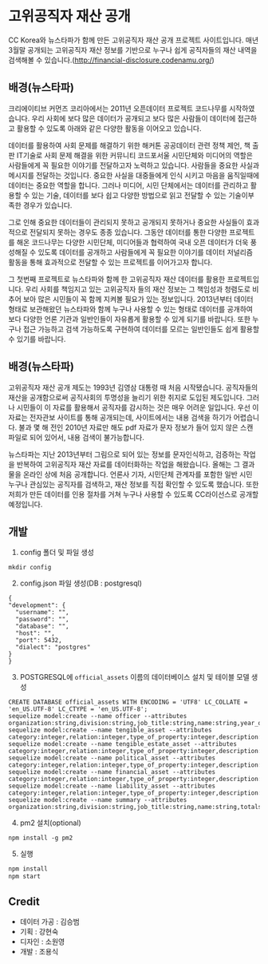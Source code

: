 고위공직자 재산 공개
================
CC Korea와 뉴스타파가 함께 만든 고위공직자 재산 공개 프로젝트 사이트입니다. 매년 3월말 공개되는 고위공직자 재산 정보를 기반으로 누구나 쉽게 공직자들의 재산 내역을 검색해볼 수 있습니다.(http://financial-disclosure.codenamu.org/)

배경(뉴스타파)
---
크리에이티브 커먼즈 코리아에서는 2011년 오픈데이터 프로젝트 코드나무를 시작하였습니다.
우리 사회에 보다 많은 데이터가 공개되고 보다 많은 사람들이 데이터에 접근하고 활용할 수 있도록 아래와 같은 다양한 활동을 이어오고 있습니다.

데이터를 활용하여 사회 문제를 해결하기 위한 해커톤
공공데이터 관련 정책 제언, 책 출판
IT기술로 사회 문제 해결을 위한 커뮤니티 코드포서울
시민단체와 미디어의 역할은 사람들에게 꼭 필요한 이야기를 전달하고자 노력하고 있습니다. 사람들을 중요한 사실과 메시지를 전달하는 것입니다. 중요한 사실을 대중들에게 인식 시키고 마음을 움직일때에 데이터는 중요한 역할을 합니다. 그러나 미디어, 시민 단체에서는 데이터를 관리하고 활용할 수 있는 기술, 데이터를 보다 쉽고 다양한 방법으로 읽고 전달할 수 있는 기술이부족한 경우가 있습니다.

그로 인해 중요한 데이터들이 관리되지 못하고 공개되지 못하거나 중요한 사실들이 효과적으로 전달되지 못하는 경우도 종종 있습니다. 그동안 데이터를 통한 다양한 프로젝트를 해온 코드나무는 다양한 시민단체, 미디어들과 협력하여 국내 오픈 데이터가 더욱 풍성해질 수 있도록 데이터를 공개하고 사람들에게 꼭 필요한 이야기를 데이터 저널리즘 활동을 통해 효과적으로 전달할 수 있는 프로젝트를 이어가고자 합니다.

그 첫번째 프로젝트로 뉴스타파와 함께 한 고위공직자 재산 데이터를 활용한 프로젝트입니다.
우리 사회를 책임지고 있는 고위공직자 들의 재산 정보는 그 책임성과 청렴도로 비추어 보아 많은 시민들이 꼭 함께 지켜볼 필요가 있는 정보입니다. 2013년부터 데이터 형태로 보관해왔던 뉴스타파와 함께 누구나 사용할 수 있는 형태로 데이터를 공개하여 보다 다양한 언론 기관과 일반인들이 자유롭게 활용할 수 있게 되기를 바랍니다. 또한 누구나 접근 가능하고 검색 가능하도록 구현하여 데이터를 모르는 일반인들도 쉽게 활용할 수 있기를 바랍니다.

배경(뉴스타파)
---
고위공직자 재산 공개 제도는 1993년 김영삼 대통령 때 처음 시작됐습니다. 공직자들의 재산을 공개함으로써 공직사회의 투명성을 늘리기 위한 취지로 도입된 제도입니다. 그러나 시민들이 이 자료를 활용해서 공직자를 감시하는 것은 매우 어려운 일입니다. 우선 이 자료는 전자관보 사이트를 통해 공개되는데, 사이트에서는 내용 검색을 하기가 어렵습니다. 불과 몇 해 전인 2010년 자료만 해도 pdf 자료가 문자 정보가 들어 있지 않은 스캔 파일로 되어 있어서, 내용 검색이 불가능합니다.

뉴스타파는 지난 2013년부터 그림으로 되어 있는 정보를 문자인식하고, 검증하는 작업을 반복하여 고위공직자 재산 자료를 데이터화하는 작업을 해왔습니다. 올해는 그 결과물을 온라인 상에 처음 공개합니다. 언론사 기자, 시민단체 관계자를 포함한 일반 시민 누구나 관심있는 공직자를 검색하고, 재산 정보를 직접 확인할 수 있도록 했습니다. 또한 저희가 만든 데이터를 인용 절차를 거쳐 누구나 사용할 수 있도록 CC라이선스로 공개할 예정입니다.

개발
-----------

1. config 폴더 및 파일 생성
  ```/config
  mkdir config
  ```
2. config.json 파일 생성(DB : postgresql)
  ``` DB 커넥션 정보 입력
{  
  "development": {
    "username": "",
    "password": "",
    "database": "",
    "host": "",
    "port": 5432,
    "dialect": "postgres"
  }
}  
  ```
  
3. POSTGRESQL에 `official_assets` 이름의 데이터베이스 설치 및 테이블 모델 생성
  ```postgresql
  CREATE DATABASE official_assets WITH ENCODING = 'UTF8' LC_COLLATE = 'en_US.UTF-8' LC_CTYPE = 'en_US.UTF-8';
  sequelize model:create --name officer --attributes organization:string,division:string,job_title:string,name:string,year_of_investigating:integer
  sequelize model:create --name tengible_asset --attributes category:integer,relation:integer,type_of_property:integer,description:text,previous_price:integer,increase_price:integer,increase_deal_price:integer,decrease_price:integer,decrease_deal_price:integer,present_price:integer,reason_for_change:text,year_of_investigating:integer
  sequelize model:create --name tengible_estate_asset --attributes category:integer,relation:integer,type_of_property:integer,description:text,previous_price:integer,increase_price:integer,increase_deal_price:integer,decrease_price:integer,decrease_deal_price:integer,present_price:integer,reason_for_change:text,year_of_investigating:integer
  sequelize model:create --name political_asset --attributes category:integer,relation:integer,type_of_property:integer,description:text,previous_price:integer,increase_price:integer,increase_deal_price:integer,decrease_price:integer,decrease_deal_price:integer,present_price:integer,reason_for_change:text,year_of_investigating:integer
  sequelize model:create --name financial_asset --attributes category:integer,relation:integer,type_of_property:integer,description:text,previous_price:integer,increase_price:integer,increase_deal_price:integer,decrease_price:integer,decrease_deal_price:integer,present_price:integer,reason_for_change:text,year_of_investigating:integer
  sequelize model:create --name liability_asset --attributes category:integer,relation:integer,type_of_property:integer,description:text,previous_price:integer,increase_price:integer,increase_deal_price:integer,decrease_price:integer,decrease_deal_price:integer,present_price:integer,reason_for_change:text,year_of_investigating:integer
  sequelize model:create --name summary --attributes organization:string,division:string,job_title:string,name:string,totals:integer,tengibles:integer,tengible_estates:integer,tengible_estate_amounts:integer,financials:integer,relations:integer,fluctuates:integer,year_of_investigating:integer
  ```
  
4. pm2 설치(optional)  
  ```
  npm install -g pm2
  ```
  
5. 실행

  ```bash  
  npm install
  npm start
  ```

Credit
------------
- 데이터 가공 : 김승범
- 기획 : 강현숙
- 디자인 : 소원영
- 개발 : 조용식

